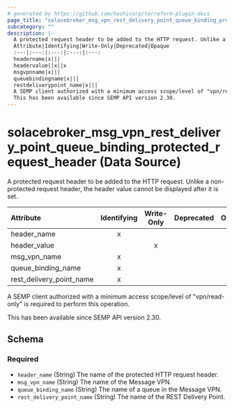 ```yaml
---
# generated by https://github.com/hashicorp/terraform-plugin-docs
page_title: "solacebroker_msg_vpn_rest_delivery_point_queue_binding_protected_request_header Data Source - solacebroker"
subcategory: ""
description: |-
  A protected request header to be added to the HTTP request. Unlike a non-protected request header, the header value cannot be displayed after it is set.
  Attribute|Identifying|Write-Only|Deprecated|Opaque
  :---|:---:|:---:|:---:|:---:
  headername|x|||
  headervalue||x||x
  msgvpnname|x|||
  queuebindingname|x|||
  restdeliverypoint_name|x|||
  A SEMP client authorized with a minimum access scope/level of "vpn/read-only" is required to perform this operation.
  This has been available since SEMP API version 2.30.
---
```


# solacebroker_msg_vpn_rest_delivery_point_queue_binding_protected_request_header (Data Source)

A protected request header to be added to the HTTP request. Unlike a non-protected request header, the header value cannot be displayed after it is set.


Attribute|Identifying|Write-Only|Deprecated|Opaque
:---|:---:|:---:|:---:|:---:
header_name|x|||
header_value||x||x
msg_vpn_name|x|||
queue_binding_name|x|||
rest_delivery_point_name|x|||



A SEMP client authorized with a minimum access scope/level of "vpn/read-only" is required to perform this operation.

This has been available since SEMP API version 2.30.



<!-- schema generated by tfplugindocs -->
## Schema

### Required

- `header_name` (String) The name of the protected HTTP request header.
- `msg_vpn_name` (String) The name of the Message VPN.
- `queue_binding_name` (String) The name of a queue in the Message VPN.
- `rest_delivery_point_name` (String) The name of the REST Delivery Point.
